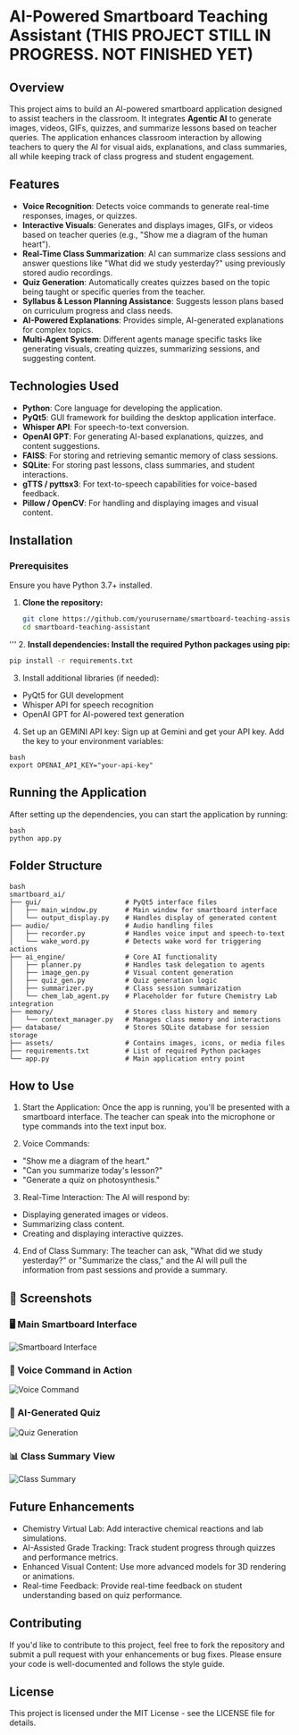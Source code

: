 # AI-Powered Smartboard Teaching Assistant  (THIS PROJECT STILL IN PROGRESS. NOT FINISHED YET)

## Overview
This project aims to build an AI-powered smartboard application designed to assist teachers in the classroom. It integrates **Agentic AI** to generate images, videos, GIFs, quizzes, and summarize lessons based on teacher queries. The application enhances classroom interaction by allowing teachers to query the AI for visual aids, explanations, and class summaries, all while keeping track of class progress and student engagement.

## Features
- **Voice Recognition**: Detects voice commands to generate real-time responses, images, or quizzes.
- **Interactive Visuals**: Generates and displays images, GIFs, or videos based on teacher queries (e.g., "Show me a diagram of the human heart").
- **Real-Time Class Summarization**: AI can summarize class sessions and answer questions like "What did we study yesterday?" using previously stored audio recordings.
- **Quiz Generation**: Automatically creates quizzes based on the topic being taught or specific queries from the teacher.
- **Syllabus & Lesson Planning Assistance**: Suggests lesson plans based on curriculum progress and class needs.
- **AI-Powered Explanations**: Provides simple, AI-generated explanations for complex topics.
- **Multi-Agent System**: Different agents manage specific tasks like generating visuals, creating quizzes, summarizing sessions, and suggesting content.

## Technologies Used
- **Python**: Core language for developing the application.
- **PyQt5**: GUI framework for building the desktop application interface.
- **Whisper API**: For speech-to-text conversion.
- **OpenAI GPT**: For generating AI-based explanations, quizzes, and content suggestions.
- **FAISS**: For storing and retrieving semantic memory of class sessions.
- **SQLite**: For storing past lessons, class summaries, and student interactions.
- **gTTS / pyttsx3**: For text-to-speech capabilities for voice-based feedback.
- **Pillow / OpenCV**: For handling and displaying images and visual content.

## Installation

### Prerequisites
Ensure you have Python 3.7+ installed.

1. **Clone the repository:**
   ```bash
   git clone https://github.com/yourusername/smartboard-teaching-assistant.git
   cd smartboard-teaching-assistant
'''
2. **Install dependencies: Install the required Python packages using pip:**

```bash
pip install -r requirements.txt
```
3. Install additional libraries (if needed):
- PyQt5 for GUI development
- Whisper API for speech recognition
- OpenAI GPT for AI-powered text generation

4. Set up an GEMINI API key: Sign up at Gemini and get your API key. Add the key to your environment variables:
```
bash
export OPENAI_API_KEY="your-api-key"
```
## Running the Application
After setting up the dependencies, you can start the application by running:
```
bash
python app.py
```

## Folder Structure
```
bash
smartboard_ai/
├── gui/                     # PyQt5 interface files
│   ├── main_window.py       # Main window for smartboard interface
│   └── output_display.py    # Handles display of generated content
├── audio/                   # Audio handling files
│   ├── recorder.py          # Handles voice input and speech-to-text
│   └── wake_word.py         # Detects wake word for triggering actions
├── ai_engine/               # Core AI functionality
│   ├── planner.py           # Handles task delegation to agents
│   ├── image_gen.py         # Visual content generation
│   ├── quiz_gen.py          # Quiz generation logic
│   ├── summarizer.py        # Class session summarization
│   └── chem_lab_agent.py    # Placeholder for future Chemistry Lab integration
├── memory/                  # Stores class history and memory
│   └── context_manager.py   # Manages class memory and interactions
├── database/                # Stores SQLite database for session storage
├── assets/                  # Contains images, icons, or media files
├── requirements.txt         # List of required Python packages
└── app.py                   # Main application entry point

```

## How to Use
1. Start the Application: Once the app is running, you'll be presented with a smartboard interface. The teacher can speak into the microphone or type commands into the text input box.

2. Voice Commands:
- "Show me a diagram of the heart."
- "Can you summarize today's lesson?"
- "Generate a quiz on photosynthesis."

3. Real-Time Interaction: The AI will respond by:
- Displaying generated images or videos.
- Summarizing class content.
- Creating and displaying interactive quizzes.

4. End of Class Summary: The teacher can ask, "What did we study yesterday?" or "Summarize the class," and the AI will pull the information from past sessions and provide a summary.

## 📸 Screenshots

### 🖥️ Main Smartboard Interface
![Smartboard Interface](screenshots/smartboard_interface.png)

### 🎤 Voice Command in Action
![Voice Command](screenshots/voice_command.png)

### 🧠 AI-Generated Quiz
![Quiz Generation](screenshots/quiz_generation.png)

### 📊 Class Summary View
![Class Summary](screenshots/class_summary.png)


## Future Enhancements
- Chemistry Virtual Lab: Add interactive chemical reactions and lab simulations.
- AI-Assisted Grade Tracking: Track student progress through quizzes and performance metrics.
- Enhanced Visual Content: Use more advanced models for 3D rendering or animations.
- Real-time Feedback: Provide real-time feedback on student understanding based on quiz performance.

## Contributing
If you'd like to contribute to this project, feel free to fork the repository and submit a pull request with your enhancements or bug fixes. Please ensure your code is well-documented and follows the style guide.

## License
This project is licensed under the MIT License - see the LICENSE file for details.
